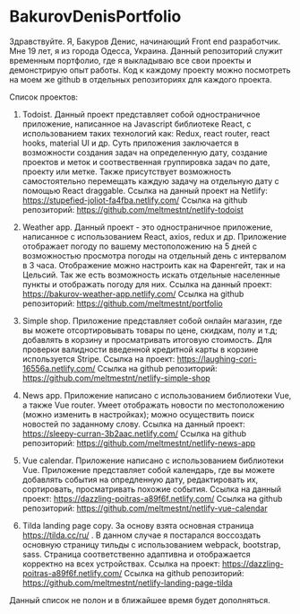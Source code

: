 # BakurovDenisPortfolio
Здравствуйте. Я, Бакуров Денис, начинающий Front end разработчик. Мне 19 лет, я из города Одесса, Украина. Данный репозиторий служит временным портфолио, где я выкладываю все свои проекты и демонстрирую опыт работы. Код к каждому проекту можно посмотреть на моем же github в отдельных репозиториях для каждого проекта.

Список проектов:

1) Todoist. Данный проект представляет собой одностраничное приложение, написанное на Javascript библиотеке React, с использованием таких технологий как: Redux, react router, react hooks, material UI и др. Суть приложения заключается в возможности создания задач на определенную дату, создание проектов и меток и соотвественная группировка задач по дате, проекту или метке. Также присутствует возможность самостоятельно перемещать каждую задачу на отдельную дату с помощью React draggable. Ссылка на данный проект на Netlify: 
https://stupefied-joliot-fa4fba.netlify.com/
Ссылка на github репозиторий: https://github.com/meltmestnt/netlify-todoist

2) Weather app. Данный проект - это одностраничное приложение, написанное с использованием React, axios, redux и др. Приложение отображает погоду по вашему местоположению на 5 дней с возможностью просмотра погоды на отдельный день с интервалом в 3 часа. Отображение можно настроить как на Фаренгейт, так и на Цельсий. Так же есть возможность искать отдельные населенные пункты и отображать погоду для них.
Ссылка на данный проект:
https://bakurov-weather-app.netlify.com/
Ccылка на github репозиторий: https://github.com/meltmestnt/portfolio

3) Simple shop. Приложение представляет собой онлайн магазин, где вы можете отсортировывать товары по цене, скидкам, полу и т.д; добавлять в корзину и просматривать итоговую стоимость. Для проверки валидности введенной кредитной карты в корзине используется Stripe.
Ссылка на проект:
https://laughing-cori-16556a.netlify.com/
Ссылка на github репозиторий:
https://github.com/meltmestnt/netlify-simple-shop

4) News app. Приложение написано с использованием библиотеки Vue, а также Vue router. Умеет отображать новости по местоположению (можно изменить в настройках); можно осуществить поиск новостей по заданному слову.
Ссылка на данный проект:
https://sleepy-curran-3b2aac.netlify.com/
Ссылка на github репозиторий: https://github.com/meltmestnt/netlify-news-app

5) Vue calendar. Приложение написано с использованием библиотеки Vue. Приложение представляет собой календарь, где вы можете добавлять события на опредленную дату, редактировать их, сортировать, просматривать похожие события.
Ссылка на данный проект:
https://dazzling-poitras-a89f6f.netlify.com/
Ссылка на github репозиторий:
https://github.com/meltmestnt/netlify-vue-calendar

6) Tilda landing page copy. За основу взята основная страница https://tilda.cc/ru/ . В данном случае я постарался воссоздать основную страницу тильды с использованием webpack, bootstrap, sass. Страница соответственно адаптивна и отображается корректно на всех устройствах.
Ссылка на проект:
https://dazzling-poitras-a89f6f.netlify.com/
Ссылка на github репозиторий:
https://github.com/meltmestnt/netlify-landing-page-tilda



Данный список не полон и в ближайшее время будет дополняться.


